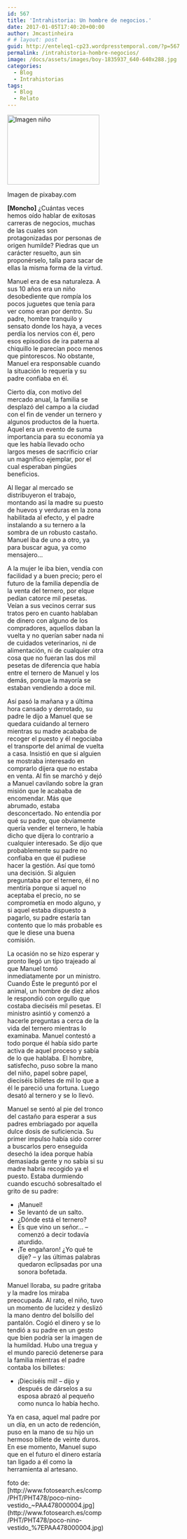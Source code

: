 ```yaml
---
id: 567
title: 'Intrahistoria: Un hombre de negocios.'
date: 2017-01-05T17:40:20+00:00
author: Jmcastinheira
# # layout: post
guid: http://enteleq1-cp23.wordpresstemporal.com/?p=567
permalink: /intrahistoria-hombre-negocios/
image: /docs/assets/images/boy-1835937_640-640x288.jpg
categories:
  - Blog
  - Intrahistorias
tags:
  - Blog
  - Relato
---
```

<div id="attachment_1164" style="width: 220px" class="wp-caption alignleft">
  <a href="http://entelequia.info/docs/assets/images/boy-1835937_640.jpg"><img aria-describedby="caption-attachment-1164" class=" wp-image-1164" src="http://entelequia.info/docs/assets/images/boy-1835937_640.jpg" alt="Imagen niño" width="210" height="159" srcset="http://entelequia.info/docs/assets/images/boy-1835937_640.jpg 640w, http://entelequia.info/docs/assets/images/boy-1835937_640-300x225.jpg 300w, http://entelequia.info/docs/assets/images/boy-1835937_640-400x300.jpg 400w" sizes="(max-width: 210px) 100vw, 210px" /></a>
  
  <p id="caption-attachment-1164" class="wp-caption-text">
    Imagen de pixabay.com
  


**[Moncho]** ¿Cuántas veces hemos oído hablar de exitosas carreras de negocios, muchas de las cuales son protagonizadas por personas de origen humilde? Piedras que un carácter resuelto, aun sin proponérselo, talla para sacar de ellas la misma forma de la virtud.

Manuel era de esa naturaleza. A sus 10 años era un niño desobediente que rompía los pocos juguetes que tenía para ver como eran por dentro. Su padre, hombre tranquilo y sensato donde los haya, a veces perdía los nervios con él, pero esos episodios de ira paterna al chiquillo le parecían poco menos que pintorescos. No obstante, Manuel era responsable cuando la situación lo requería y su padre confiaba en él.

Cierto día, con motivo del mercado anual, la familia se desplazó del campo a la ciudad con el fin de vender un ternero y algunos productos de la huerta. Aquel era un evento de suma importancia para su economía ya que les había llevado ocho largos meses de sacrificio criar un magnífico ejemplar, por el cual esperaban pingües beneficios.

Al llegar al mercado se distribuyeron el trabajo, montando así la madre su puesto de huevos y verduras en la zona habilitada al efecto, y el padre instalando a su ternero a la sombra de un robusto castaño. Manuel iba de uno a otro, ya para buscar agua, ya como mensajero&#8230;

A la mujer le iba bien, vendía con facilidad y a buen precio; pero el futuro de la familia dependía de la venta del ternero, por elque pedían catorce mil pesetas. Veían a sus vecinos cerrar sus tratos pero en cuanto hablaban de dinero con alguno de los compradores, aquellos daban la vuelta y no querían saber nada ni de cuidados veterinarios, ni de alimentación, ni de cualquier otra cosa que no fueran las dos mil pesetas de diferencia que había entre el ternero de Manuel y los demás, porque la mayoría se estaban vendiendo a doce mil.

Así pasó la mañana y a última hora cansado y derrotado, su padre le dijo a Manuel que se quedara cuidando al ternero mientras su madre acababa de recoger el puesto y él negociaba el transporte del animal de vuelta a casa. Insistió en que si alguien se mostraba interesado en comprarlo dijera que no estaba en venta. Al fin se marchó y dejó a Manuel cavilando sobre la gran misión que le acababa de encomendar. Más que abrumado, estaba desconcertado. No entendía por qué su padre, que obviamente quería vender el ternero, le había dicho que dijera lo contrario a cualquier interesado. Se dijo que probablemente su padre no confiaba en que él pudiese hacer la gestión. Así que tomó una decisión. Si alguien preguntaba por el ternero, él no mentiría porque si aquel no aceptaba el precio, no se comprometía en modo alguno, y si aquel estaba dispuesto a pagarlo, su padre estaría tan contento que lo más probable es que le diese una buena comisión.

La ocasión no se hizo esperar y pronto llegó un tipo trajeado al que Manuel tomó inmediatamente por un ministro. Cuando Éste le preguntó por el animal, un hombre de diez años le respondió con orgullo que costaba dieciséis mil pesetas. El ministro asintió y comenzó a hacerle preguntas a cerca de la vida del ternero mientras lo examinaba. Manuel contestó a todo porque él había sido parte activa de aquel proceso y sabía de lo que hablaba. El hombre, satisfecho, puso sobre la mano del niño, papel sobre papel, dieciséis billetes de mil lo que a él le pareció una fortuna. Luego desató al ternero y se lo llevó.

Manuel se sentó al pie del tronco del castaño para esperar a sus padres embriagado por aquella dulce dosis de suficiencia. Su primer impulso había sido correr a buscarlos pero enseguida desechó la idea porque había demasiada gente y no sabía si su madre habría recogido ya el puesto. Estaba durmiendo cuando escuchó sobresaltado el grito de su padre:

  * ¡Manuel!
  * Se levantó de un salto.
  * ¿Dónde está el ternero?
  * Es que vino un señor&#8230; &#8211; comenzó a decir todavía aturdido.
  * ¡Te engañaron! ¿Yo qué te dije? &#8211; y las últimas palabras quedaron eclipsadas por una sonora bofetada.

Manuel lloraba, su padre gritaba y la madre los miraba preocupada. Al rato, el niño, tuvo un momento de lucidez y deslizó la mano dentro del bolsillo del pantalón. Cogió el dinero y se lo tendió a su padre en un gesto que bien podría ser la imagen de la humildad. Hubo una tregua y el mundo pareció detenerse para la familia mientras el padre contaba los billetes:

  * ¡Dieciséis mil! &#8211; dijo y después de dárselos a su esposa abrazó al pequeño como nunca lo había hecho.

Ya en casa, aquel mal padre por un día, en un acto de redención, puso en la mano de su hijo un hermoso billete de veinte duros. En ese momento, Manuel supo que en el futuro el dinero estaría tan ligado a él como la herramienta al artesano.

<div>


<div>
  foto de: [http://www.fotosearch.es/comp/PHT/PHT478/poco-nino-vestido_~PAA478000004.jpg](http://www.fotosearch.es/comp/PHT/PHT478/poco-nino-vestido_%7EPAA478000004.jpg)

</div>
